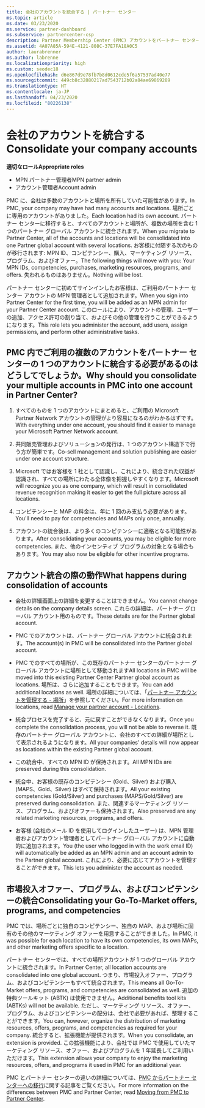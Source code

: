 ```yaml
---
title: 会社のアカウントを統合する | パートナー センター
ms.topic: article
ms.date: 03/23/2020
ms.service: partner-dashboard
ms.subservice: partnercenter-csp
description: Partner Membership Center (PMC) アカウントをパートナー センターの 1 つのアカウントに統合する方法について説明します。 このプロセスは、PMC からパートナー センターへの移行に適用されます。
ms.assetid: 4A07A85A-594E-4121-808C-37E7FA18A0C5
author: laurabrenner
ms.author: labrenne
ms.localizationpriority: high
ms.custom: seodec18
ms.openlocfilehash: d6e867d9e78fb7b8d0612cde5f6a57537ad40e77
ms.sourcegitcommit: 449cb8c32880217ad7543712b02a84ae69869289
ms.translationtype: HT
ms.contentlocale: ja-JP
ms.lasthandoff: 04/23/2020
ms.locfileid: "80226138"
---
```

# <a name="consolidate-your-company-accounts"></a><span data-ttu-id="731a7-104">会社のアカウントを統合する</span><span class="sxs-lookup"><span data-stu-id="731a7-104">Consolidate your company accounts</span></span>

<span data-ttu-id="731a7-105">**適切なロール**</span><span class="sxs-lookup"><span data-stu-id="731a7-105">**Appropriate roles**</span></span>

- <span data-ttu-id="731a7-106">MPN パートナー管理者</span><span class="sxs-lookup"><span data-stu-id="731a7-106">MPN partner admin</span></span>
- <span data-ttu-id="731a7-107">アカウント管理者</span><span class="sxs-lookup"><span data-stu-id="731a7-107">Account admin</span></span>

<span data-ttu-id="731a7-108">PMC に、会社は多数のアカウントと場所を所有していた可能性があります。</span><span class="sxs-lookup"><span data-stu-id="731a7-108">In PMC, your company may have had many accounts and locations.</span></span> <span data-ttu-id="731a7-109">場所ごとに専用のアカウントがありました。</span><span class="sxs-lookup"><span data-stu-id="731a7-109">Each location had its own account.</span></span> <span data-ttu-id="731a7-110">パートナー センターに移行すると、すべてのアカウントと場所が、複数の場所を含む 1 つのパートナー グローバル アカウントに統合されます。</span><span class="sxs-lookup"><span data-stu-id="731a7-110">When you migrate to Partner Center, all of the accounts and locations will be consolidated into one Partner global account with several locations.</span></span> <span data-ttu-id="731a7-111">お客様に付随する次のものが移行されます: MPN ID、コンピテンシー、購入、マーケティング リソース、プログラム、およびオファー。</span><span class="sxs-lookup"><span data-stu-id="731a7-111">The following things will move with you: Your MPN IDs, competencies, purchases, marketing resources, programs, and offers.</span></span> <span data-ttu-id="731a7-112">失われるものはありません。</span><span class="sxs-lookup"><span data-stu-id="731a7-112">Nothing will be lost.</span></span>

<span data-ttu-id="731a7-113">パートナー センターに初めてサインインしたお客様は、ご利用のパートナー センター アカウントの MPN 管理者として追加されます。</span><span class="sxs-lookup"><span data-stu-id="731a7-113">When you sign into Partner Center for the first time, you will be added as an MPN admin for your Partner Center account.</span></span> <span data-ttu-id="731a7-114">このロールにより、アカウントの管理、ユーザーの追加、アクセス許可の割り当て、およびその他の管理を行うことができるようになります。</span><span class="sxs-lookup"><span data-stu-id="731a7-114">This role lets you administer the account, add users, assign permissions, and perform other administrative tasks.</span></span>

## <a name="why-should-you-consolidate-your-multiple-accounts-in-pmc-into-one-account-in-partner-center"></a><span data-ttu-id="731a7-115">PMC 内でご利用の複数のアカウントをパートナー センターの 1 つのアカウントに統合する必要があるのはどうしてでしょうか。</span><span class="sxs-lookup"><span data-stu-id="731a7-115">Why should you consolidate your multiple accounts in PMC into one account in Partner Center?</span></span>

1. <span data-ttu-id="731a7-116">すべてのものを 1 つのアカウントにまとめると、ご利用の Microsoft Partner Network アカウントの管理がより容易になるのがわかるはずです。</span><span class="sxs-lookup"><span data-stu-id="731a7-116">With everything under one account, you should find it easier to manage your Microsoft Partner Network account.</span></span>

2. <span data-ttu-id="731a7-117">共同販売管理およびソリューションの発行は、1 つのアカウント構造下で行う方が簡単です。</span><span class="sxs-lookup"><span data-stu-id="731a7-117">Co-sell management and solution publishing are easier under one account structure.</span></span>

3. <span data-ttu-id="731a7-118">Microsoft ではお客様を 1 社として認識し、これにより、統合された収益が認識され、すべての場所にわたる全体像を把握しやすくなります。</span><span class="sxs-lookup"><span data-stu-id="731a7-118">Microsoft will recognize you as one company, which will result in consolidated revenue recognition making it easier to get the full picture across all locations.</span></span>  

4. <span data-ttu-id="731a7-119">コンピテンシーと MAP の料金は、年に 1 回のみ支払う必要があります。</span><span class="sxs-lookup"><span data-stu-id="731a7-119">You'll need to pay for competencies and MAPs only once, annually.</span></span>

5. <span data-ttu-id="731a7-120">アカウントの統合後は、より多くのコンピテンシーに適格となる可能性があります。</span><span class="sxs-lookup"><span data-stu-id="731a7-120">After consolidating your accounts, you may be eligible for more competencies.</span></span> <span data-ttu-id="731a7-121">また、他のインセンティブ プログラムの対象となる場合もあります。</span><span class="sxs-lookup"><span data-stu-id="731a7-121">You may also now be eligible for other incentive programs.</span></span>


## <a name="what-happens-during-consolidation-of-accounts"></a><span data-ttu-id="731a7-122">アカウント統合の際の動作</span><span class="sxs-lookup"><span data-stu-id="731a7-122">What happens during consolidation of accounts</span></span>

- <span data-ttu-id="731a7-123">会社の詳細画面上の詳細を変更することはできません。</span><span class="sxs-lookup"><span data-stu-id="731a7-123">You cannot change details on the company details screen.</span></span> <span data-ttu-id="731a7-124">これらの詳細は、パートナー グローバル アカウント用のものです。</span><span class="sxs-lookup"><span data-stu-id="731a7-124">These details are for the Partner global account.</span></span> 

- <span data-ttu-id="731a7-125">PMC でのアカウントは、パートナー グローバル アカウントに統合されます。</span><span class="sxs-lookup"><span data-stu-id="731a7-125">The account(s) in PMC will be consolidated into the Partner global account.</span></span>

- <span data-ttu-id="731a7-126">PMC でのすべての場所が、この既存のパートナー センターのパートナー グローバル アカウントに場所として移動されます</span><span class="sxs-lookup"><span data-stu-id="731a7-126">All locations in PMC will be moved into this existing Partner Center Partner global account as locations.</span></span> <span data-ttu-id="731a7-127">場所は、さらに追加することもできます。</span><span class="sxs-lookup"><span data-stu-id="731a7-127">You can add additional locations as well.</span></span> <span data-ttu-id="731a7-128">場所の詳細については、「[パートナー アカウントを管理する - 場所](manage-locations.md)」を参照してください。</span><span class="sxs-lookup"><span data-stu-id="731a7-128">For more information on locations, read  [Manage your partner account - Locations](manage-locations.md).</span></span>

- <span data-ttu-id="731a7-129">統合プロセスを完了すると、元に戻すことができなくなります。</span><span class="sxs-lookup"><span data-stu-id="731a7-129">Once you complete the consolidation process, you will not be able to reverse it.</span></span> <span data-ttu-id="731a7-130">既存のパートナー グローバル アカウントに、会社のすべての詳細が場所として表示されるようになります。</span><span class="sxs-lookup"><span data-stu-id="731a7-130">All your companies' details will now appear as locations within the existing Partner global account.</span></span> 

- <span data-ttu-id="731a7-131">この統合中、すべての MPN ID が保持されます。</span><span class="sxs-lookup"><span data-stu-id="731a7-131">All MPN IDs are preserved during this consolidation.</span></span>

- <span data-ttu-id="731a7-132">統合中、お客様の既存のコンピテンシー (Gold、Silver) および購入 (MAPS、Gold、Silver) はすべて保持されます。</span><span class="sxs-lookup"><span data-stu-id="731a7-132">All your existing competencies (Gold/Silver) and purchases (MAPS/Gold/Silver) are preserved during consolidation.</span></span> <span data-ttu-id="731a7-133">また、関連するマーケティング リソース、プログラム、およびオファーも保持されます。</span><span class="sxs-lookup"><span data-stu-id="731a7-133">Also preserved are any related marketing resources, programs, and offers.</span></span>

- <span data-ttu-id="731a7-134">お客様 (会社のメール ID を使用してログインしたユーザー) は、MPN 管理者およびアカウント管理者としてパートナー グローバル アカウントに自動的に追加されます。</span><span class="sxs-lookup"><span data-stu-id="731a7-134">You (the user who logged in with the work email ID) will automatically be added as an MPN admin and an account admin to the Partner global account.</span></span> <span data-ttu-id="731a7-135">これにより、必要に応じてアカウントを管理することができます。</span><span class="sxs-lookup"><span data-stu-id="731a7-135">This lets you administer the account as needed.</span></span>

## <a name="consolidating-your-go-to-market-offers-programs-and-competencies"></a><span data-ttu-id="731a7-136">市場投入オファー、プログラム、およびコンピテンシーの統合</span><span class="sxs-lookup"><span data-stu-id="731a7-136">Consolidating your Go-To-Market offers, programs, and competencies</span></span>

<span data-ttu-id="731a7-137">PMC では、場所ごとに独自のコンピテンシー、独自の MAP、および場所に固有のその他のマーケティング オファーを用意することができました。</span><span class="sxs-lookup"><span data-stu-id="731a7-137">In PMC, it was possible for each location to have its own competencies, its own MAPs, and other marketing offers specific to a location.</span></span>

<span data-ttu-id="731a7-138">パートナー センターでは、すべての場所アカウントが 1 つのグローバル アカウントに統合されます。</span><span class="sxs-lookup"><span data-stu-id="731a7-138">In Partner Center, all location accounts are consolidated into one global account.</span></span> <span data-ttu-id="731a7-139">つまり、市場投入オファー、プログラム、およびコンピテンシーもすべて統合されます。</span><span class="sxs-lookup"><span data-stu-id="731a7-139">This means all Go-To-Market offers, programs, and competencies are consolidated as well.</span></span> <span data-ttu-id="731a7-140">追加の特典ツールキット (ABTK) は使用できません。</span><span class="sxs-lookup"><span data-stu-id="731a7-140">Additional benefits tool kits (ABTKs) will not be available.</span></span> <span data-ttu-id="731a7-141">ただし、マーケティング リソース、オファー、プログラム、およびコンピテンシーの配分は、会社で必要があれば、整理することができます。</span><span class="sxs-lookup"><span data-stu-id="731a7-141">You can, however, organize the distribution of marketing resources, offers, programs, and competencies as required for your company.</span></span> <span data-ttu-id="731a7-142">統合すると、拡張機能が提供されます。</span><span class="sxs-lookup"><span data-stu-id="731a7-142">When you consolidate, an extension is provided.</span></span> <span data-ttu-id="731a7-143">この拡張機能により、会社では PMC で使用していたマーケティング リソース、オファー、およびプログラムを 1 年延長してご利用いただけます。</span><span class="sxs-lookup"><span data-stu-id="731a7-143">This extension allows your company to enjoy the marketing resources, offers, and programs it used in PMC for an additional year.</span></span>

<span data-ttu-id="731a7-144">PMC とパートナー センターの違いの詳細については、[PMC からパートナー センターへの移行](guide-to-migration.md)に関する記事をご覧ください。</span><span class="sxs-lookup"><span data-stu-id="731a7-144">For more information on the differences between PMC and Partner Center, read [Moving from PMC to Partner Center](guide-to-migration.md).</span></span>

